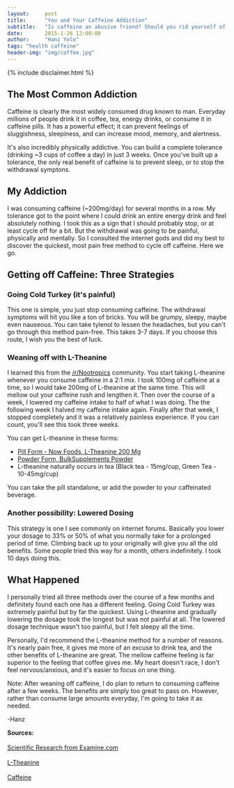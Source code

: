 ```yaml
---
layout:     post
title:      "You and Your Caffeine Addiction"
subtitle:   "Is caffeine an abusive friend? Should you rid yourself of it?"
date:       2015-1-26 12:00:00
author:     "Hanz Yolo"
tags: "health caffeine"
header-img: "img/coffee.jpg"
---
```


{% include disclaimer.html %}

<h2 class="section-heading">The Most Common Addiction</h2>
<p>Caffeine is clearly the most widely consumed drug known to man. Everyday millions of people drink it in coffee, tea, energy drinks, or consume it in caffeine pills. It has a powerful effect; it can prevent feelings of sluggishness, sleepiness, and can increase mood, memory, and alertness.</p>

<p>
It's also incredibly physically addictive. You can build a complete tolerance (drinking ~3 cups of coffee a day) in just 3 weeks. Once you've built up a tolerance, the only real benefit of caffeine is to prevent sleep, or to stop the withdrawal symptons.
</p>

<h2 class="section-heading">My Addiction</h2>

<p>I was consuming caffeine (~200mg/day) for several months in a row. My tolerance got to the point where I could drink an entire energy drink and feel absolutely nothing. I took this as a sign that I should probably stop, or at least cycle off for a bit. But the withdrawal was going to be painful, physically and mentally. So I consulted the internet gods and did my best to discover the quickest, most pain free method to cycle off caffeine. Here we go.</p>

<h2 class="section-heading">Getting off Caffeine: Three Strategies</h2>

<h3>Going Cold Turkey (it's painful)</h3>

<p>This one is simple, you just stop consuming caffeine. The withdrawal symptoms will hit you like a ton of bricks. You will be grumpy, sleepy, maybe even nauseous. You can take tylenol to lessen the headaches, but you can't go through this method pain-free. This takes 3-7 days. If you choose this route, I wish you the best of luck.</p>

<h3>Weaning off with L-Theanine</h3>

<p>I learned this from the <a href="www.reddit.com/r/nootropics">/r/Nootropics</a> community. You start taking L-theanine whenever you consume caffeine in a 2:1 mix. I took 100mg of caffeine at a time, so I would take 200mg of L-theanine at the same time. This will mellow out your caffeine rush and lengthen it. Then over the course of a week, I lowered my caffeine intake to half of what I was doing. The the following week I halved my caffeine intake again. Finally after that week, I stopped completely and it was a relatively painless experience. If you can count, you'll see this took three weeks.
</p>

<p>You can get L-theanine in these forms:</p>
<ul>
  <li><a href="http://www.amazon.com/gp/product/B000H7P9M0/ref=as_li_tl?ie=UTF8&camp=1789&creative=9325&creativeASIN=B000H7P9M0&linkCode=as2&tag=hanz06-20&linkId=RBJKLQWXFJM3QDIA">Pill Form - Now Foods, L-Theanine 200 Mg</a><img src="http://ir-na.amazon-adsystem.com/e/ir?t=hanz06-20&l=as2&o=1&a=B000H7P9M0" width="1" height="1" border="0" alt="" style="border:none !important; margin:0px !important;" /></li>
  <li><a href="http://www.amazon.com/gp/product/B00E7GESLA/ref=as_li_tl?ie=UTF8&camp=1789&creative=9325&creativeASIN=B00E7GESLA&linkCode=as2&tag=hanz06-20&linkId=7M62QQRGBU7QOIDE">Powder Form, BulkSupplements Powder</a><img src="http://ir-na.amazon-adsystem.com/e/ir?t=hanz06-20&l=as2&o=1&a=B00E7GESLA" width="1" height="1" border="0" alt="" style="border:none !important; margin:0px !important;" />
  </li>
  <li>L-theanine naturally occurs in tea (Black tea - 15mg/cup, Green Tea - 10-45mg/cup)</li>
</ul>

<p>You can take the pill standalone, or add the powder to your caffeinated beverage.</p>

<h3>Another possibility: Lowered Dosing</h3>

<p>This strategy is one I see commonly on internet forums. Basically you lower your dosage to 33% or 50% of what you normally take for a prolonged period of time. Climbing back up to your originally will give you all the old benefits. Some people tried this way for a month, others indefinitely. I took 10 days doing this.</p>

<h2 class="section-heading">What Happened</h2>
<p>I personally tried all three methods over the course of a few months and definitely found each one has a different feeling. Going Cold Turkey was extremely painful but by far the quickest. Using L-theanine and gradually lowering the dosage took the longest but was not painful at all. The lowered dosage technique wasn't too painful, but I felt sleepy all the time.</p>

<p>Personally, I'd recommend the L-theanine method for a number of reasons. It's nearly pain free, it gives me more of an excuse to drink tea, and the other benefits of L-theanine are great. The mellow caffeine feeling is far superior to the feeling that coffee gives me. My heart doesn't race, I don't feel nervous/anxious, and it's easier to focus on one thing.</p>

<p>Note: After weaning off caffeine, I do plan to return to consuming caffeine after a few weeks. The benefits are simply too great to pass on. However, rather than consume large amounts everyday, I'm going to take it as needed.</p>

-Hanz

<!-- Sources-->
<p><b>Sources:</b><br/>
<br><a href="http://store.examine.com/refer/hanz?loc=store%2Fstack-guides%2F">Scientific Research from Examine.com</a></br>
<br><a href="http://examine.com/supplements/Theanine/">L-Theanine</a></br>
<br><a href="http://examine.com/supplements/Caffeine/">Caffeine</a></br>
</p>
